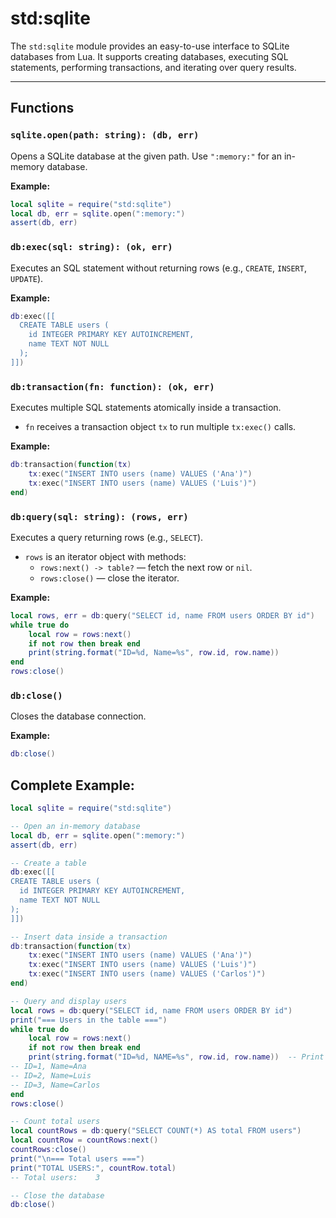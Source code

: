 # std\:sqlite

The `std:sqlite` module provides an easy-to-use interface to SQLite databases from Lua.
It supports creating databases, executing SQL statements, performing transactions, and iterating over query results.

---

## Functions

### `sqlite.open(path: string): (db, err)`

Opens a SQLite database at the given path. Use `":memory:"` for an in-memory database.

**Example:**

```lua
local sqlite = require("std:sqlite")
local db, err = sqlite.open(":memory:")
assert(db, err)
```

### `db:exec(sql: string): (ok, err)`

Executes an SQL statement without returning rows (e.g., `CREATE`, `INSERT`, `UPDATE`).

**Example:**

```lua
db:exec([[
  CREATE TABLE users (
    id INTEGER PRIMARY KEY AUTOINCREMENT,
    name TEXT NOT NULL
  );
]])
```

### `db:transaction(fn: function): (ok, err)`

Executes multiple SQL statements atomically inside a transaction.

- `fn` receives a transaction object `tx` to run multiple `tx:exec()` calls.

**Example:**

```lua
db:transaction(function(tx)
    tx:exec("INSERT INTO users (name) VALUES ('Ana')")
    tx:exec("INSERT INTO users (name) VALUES ('Luis')")
end)
```

### `db:query(sql: string): (rows, err)`

Executes a query returning rows (e.g., `SELECT`).

- `rows` is an iterator object with methods:
  - `rows:next() -> table?` — fetch the next row or `nil`.
  - `rows:close()` — close the iterator.

**Example:**

```lua
local rows, err = db:query("SELECT id, name FROM users ORDER BY id")
while true do
    local row = rows:next()
    if not row then break end
    print(string.format("ID=%d, Name=%s", row.id, row.name))
end
rows:close()
```

### `db:close()`

Closes the database connection.

**Example:**

```lua
db:close()
```

## Complete Example:

```lua
local sqlite = require("std:sqlite")

-- Open an in-memory database
local db, err = sqlite.open(":memory:")
assert(db, err)

-- Create a table
db:exec([[
CREATE TABLE users (
  id INTEGER PRIMARY KEY AUTOINCREMENT,
  name TEXT NOT NULL
);
]])

-- Insert data inside a transaction
db:transaction(function(tx)
    tx:exec("INSERT INTO users (name) VALUES ('Ana')")
    tx:exec("INSERT INTO users (name) VALUES ('Luis')")
    tx:exec("INSERT INTO users (name) VALUES ('Carlos')")
end)

-- Query and display users
local rows = db:query("SELECT id, name FROM users ORDER BY id")
print("=== Users in the table ===")
while true do
    local row = rows:next()
    if not row then break end
    print(string.format("ID=%d, NAME=%s", row.id, row.name))  -- Print each user
-- ID=1, Name=Ana
-- ID=2, Name=Luis
-- ID=3, Name=Carlos
end
rows:close()

-- Count total users
local countRows = db:query("SELECT COUNT(*) AS total FROM users")
local countRow = countRows:next()
countRows:close()
print("\n=== Total users ===")
print("TOTAL USERS:", countRow.total)
-- Total users:    3

-- Close the database
db:close()
```
